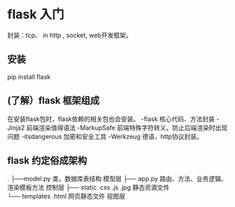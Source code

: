 flask 入门
===
封装：tcp、 in http , socket, web开发框架。

## 安装
pip install flask

## (了解）flask 框架组成
在安装flask包时，flask依赖的相关包也会安装。
-flask  核心代码、方法封装
-Jinja2  前端渲染值得语法
-MarkupSafe 前端特殊字符转义，防止后端渲染时出现问题
-itsdangerous  加密和安全工具
-Werkzeug   德语，http协议封装。

## flask 约定俗成架构
.
├──model.py       类，数据库表结构                      模型层
├── app.py         路由、方法、业务逻辑、渲染模板方法   控制层
├── static         .css  .js   .jpg  静态资源文件        
└── templates      .html  网页静态文件                   视图层
